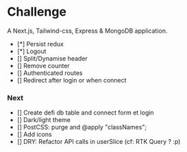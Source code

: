 # Challenge

A Next.js, Tailwind-css, Express & MongoDB application.

- [*] Persist redux
- [*] Logout
- [] Split/Dynamise header
- [] Remove counter
- [] Authenticated routes 
- [] Redirect after login or when connect

### Next
- [] Create defi db table and connect form et login
- [] Dark/light theme
- [] PostCSS: purge and @apply "classNames";
- [] Add icons
- [] DRY: Refactor API calls in userSlice (cf: RTK Query ? :p)